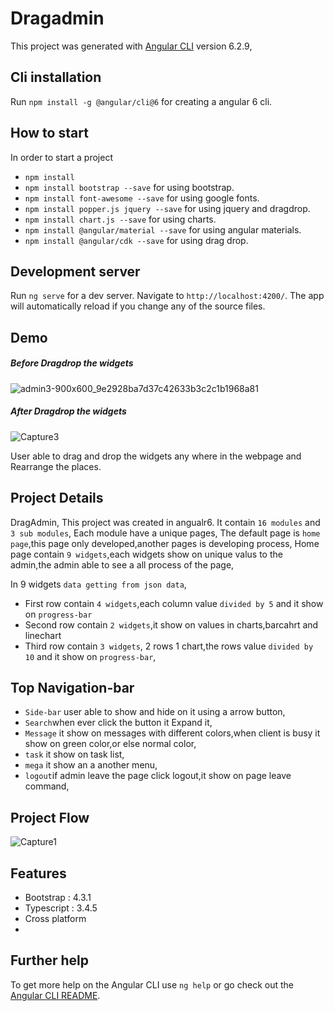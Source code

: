 # Dragadmin

This project was generated with [Angular CLI](https://github.com/angular/angular-cli) version 6.2.9,


## Cli installation

Run `npm install -g @angular/cli@6` for creating a angular 6 cli.

## How to start 

In order to start a project
* `npm install`
* `npm install bootstrap --save` for using bootstrap.
* `npm install font-awesome --save` for using google fonts.
* `npm install popper.js jquery --save` for using jquery and dragdrop.
* `npm install chart.js --save` for using charts.
* `npm install @angular/material --save` for using angular materials.
* `npm install @angular/cdk --save` for using drag drop.

## Development server
Run `ng serve` for a dev server. Navigate to `http://localhost:4200/`. The app will automatically reload if you change any of the source files.

## Demo

##### Before Dragdrop the widgets 
![admin3-900x600_9e2928ba7d37c42633b3c2c1b1968a81](https://user-images.githubusercontent.com/51225963/61626065-c77f5600-ac6b-11e9-9b01-e14c35d57790.png)

##### After Dragdrop the widgets
![Capture3](https://user-images.githubusercontent.com/51225963/61627023-4d040580-ac6e-11e9-8ae6-72a3759100aa.PNG)


User able to drag and drop the widgets any where in the webpage and Rearrange the places.

## Project Details
DragAdmin, This project was created in angualr6.
It contain `16 modules` and `3 sub modules`,
Each module have a unique pages,
The default page is `home page`,this page only developed,another pages is developing process,
Home page contain `9 widgets`,each widgets show on unique valus to the admin,the admin able to see a all process of the page,

In 9 widgets `data getting from json data`,

* First row contain `4 widgets`,each column value `divided by 5` and it show on `progress-bar`
* Second row contain `2 widgets`,it show on values in charts,barcahrt and linechart 
* Third row contain `3 widgets`, 2 rows 1 chart,the rows value `divided by 10` and it show on `progress-bar`,


## Top Navigation-bar

 * `Side-bar` user able to show and hide on it using a arrow button,
* `Search`when ever click the button it Expand it, 
* `Message` it show on messages with different colors,when client is busy it show on green color,or else normal color,
* `task` it show on task list,
* `mega` it show an a another menu,
* `logout`if admin leave the page click logout,it show on page leave command,


## Project Flow

![Capture1](https://user-images.githubusercontent.com/51225963/61633193-12a26480-ac7e-11e9-9ed1-366914ae2795.PNG)

## Features

* Bootstrap : 4.3.1
* Typescript : 3.4.5
* Cross platform
* 


## Further help

To get more help on the Angular CLI use `ng help` or go check out the [Angular CLI README](https://github.com/angular/angular-cli/blob/master/README.md).
